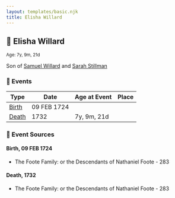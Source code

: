 ```yaml
---
layout: templates/basic.njk
title: Elisha Willard
---
```

## 🔵 Elisha Willard
<small>Age: 7y, 9m, 21d</small>

Son of [Samuel Willard](/people/1/12362566) and [Sarah Stillman](/people/9/9722974)

### 📆 Events

Type | Date | Age at Event | Place
------ | ------ | ------ | ------
[Birth](#event-event-2) | 09 FEB 1724 |  |
[Death](#event-event-3) | 1732 | 7y, 9m, 21d |

### 📰 Event Sources

#### <a id="event-event-2"></a> Birth, 09 FEB 1724
* The Foote Family: or the Descendants of Nathaniel Foote  - 283

#### <a id="event-event-3"></a> Death, 1732
* The Foote Family: or the Descendants of Nathaniel Foote  - 283